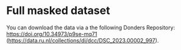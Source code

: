 # Full masked dataset
You can download the data via a the following Donders Repository: https://doi.org/10.34973/p9se-mq71 (https://data.ru.nl/collections/di/dcc/DSC_2023.00002_997).